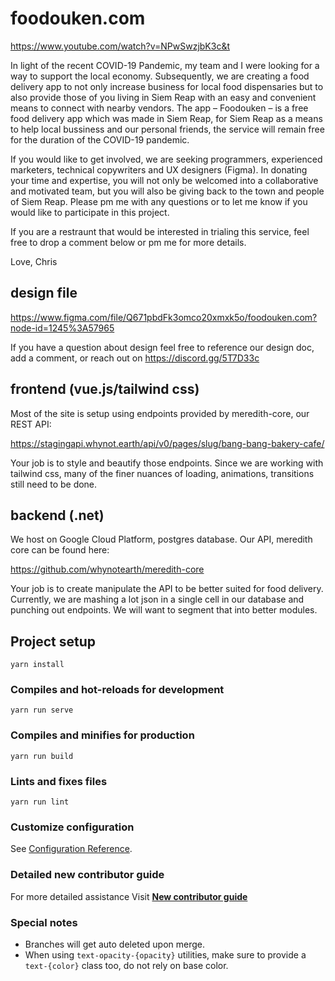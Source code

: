# foodouken.com

https://www.youtube.com/watch?v=NPwSwzjbK3c&t

In light of the recent COVID-19 Pandemic, my team and I were looking for a way to support the local economy. Subsequently, we are creating a food delivery app to not only increase business for local food dispensaries but to also provide those of you living in Siem Reap with an easy and convenient means to connect with nearby vendors. The app – Foodouken – is a free food delivery app which was made in Siem Reap, for Siem Reap as a means to help local bussiness and our personal friends, the service will remain free for the duration of the COVID-19 pandemic.

If you would like to get involved, we are seeking programmers, experienced marketers, technical copywriters and UX designers (Figma). In donating your time and expertise, you will not only be welcomed into a collaborative and motivated team, but you will also be giving back to the town and people of Siem Reap. Please pm me with any questions or to let me know if you would like to participate in this project.

If you are a restraunt that would be interested in trialing this service, feel free to drop a comment below or pm me for more details.

Love,
Chris

## design file

https://www.figma.com/file/Q671pbdFk3omco20xmxk5o/foodouken.com?node-id=1245%3A57965

If you have a question about design feel free to reference our design doc, add a comment, or reach out on https://discord.gg/5T7D33c

## frontend (vue.js/tailwind css)

Most of the site is setup using endpoints provided by meredith-core, our REST API:

https://stagingapi.whynot.earth/api/v0/pages/slug/bang-bang-bakery-cafe/

Your job is to style and beautify those endpoints. Since we are working with tailwind css, many of the finer nuances of loading, animations, transitions still need to be done.

## backend (.net)

We host on Google Cloud Platform, postgres database. Our API, meredith core can be found here:

https://github.com/whynotearth/meredith-core

Your job is to create manipulate the API to be better suited for food delivery. Currently, we are mashing a lot json in a single cell in our database and punching out endpoints. We will want to segment that into better modules.

## Project setup

```
yarn install
```

### Compiles and hot-reloads for development

```
yarn run serve
```

### Compiles and minifies for production

```
yarn run build
```

### Lints and fixes files

```
yarn run lint
```

### Customize configuration

See [Configuration Reference](https://cli.vuejs.org/config/).

### Detailed new contributor guide

For more detailed assistance Visit **[New contributor guide](https://github.com/whynotearth/whynot.earth/wiki/New-Contributor-Guide)**

### Special notes

- Branches will get auto deleted upon merge.
- When using `text-opacity-{opacity}` utilities, make sure to provide a `text-{color}` class too, do not rely on base color.
